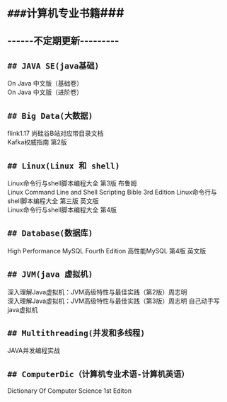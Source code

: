 # **`###计算机专业书籍`###**    
------不定期更新---------   
---------------------


## `## JAVA SE(java基础)`  
On Java 中文版（基础卷）  
On Java 中文版（进阶卷）  

## `## Big Data(大数据)`  
flink1.17 尚硅谷B站对应带目录文档  
Kafka权威指南 第2版  


## `## Linux(Linux 和 shell)` 
Linux命令行与shell脚本编程大全 第3版 布鲁姆  
Linux Command Line and Shell Scripting Bible 3rd Edition Linux命令行与shell脚本编程大全 第三版 英文版  
Linux命令行与shell脚本编程大全 第4版  

## `## Database(数据库)`  
High Performance MySQL Fourth Edition 高性能MySQL 第4版 英文版  

## `## JVM(java 虚拟机)`  
深入理解Java虚拟机：JVM高级特性与最佳实践（第2版）周志明  
深入理解Java虚拟机：JVM高级特性与最佳实践（第3版）周志明 
自己动手写java虚拟机

## `## Multithreading(并发和多线程)`  
JAVA并发编程实战  

## `## ComputerDic（计算机专业术语-计算机英语）`   
Dictionary Of Computer Science 1st Editon
